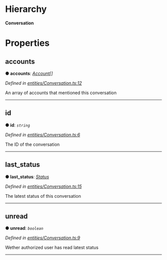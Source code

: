 

# Hierarchy

**Conversation**

# Properties

<a id="accounts"></a>

##  accounts

**● accounts**: *[Account](_entities_account_.account.md)[]*

*Defined in [entities/Conversation.ts:12](https://github.com/lagunehq/core/blob/e57dc9c/src/entities/Conversation.ts#L12)*

An array of accounts that mentioned this conversation

___
<a id="id"></a>

##  id

**● id**: *`string`*

*Defined in [entities/Conversation.ts:6](https://github.com/lagunehq/core/blob/e57dc9c/src/entities/Conversation.ts#L6)*

The ID of the conversation

___
<a id="last_status"></a>

##  last_status

**● last_status**: *[Status](_entities_status_.status.md)*

*Defined in [entities/Conversation.ts:15](https://github.com/lagunehq/core/blob/e57dc9c/src/entities/Conversation.ts#L15)*

The latest status of this conversation

___
<a id="unread"></a>

##  unread

**● unread**: *`boolean`*

*Defined in [entities/Conversation.ts:9](https://github.com/lagunehq/core/blob/e57dc9c/src/entities/Conversation.ts#L9)*

Wether authorized user has read latest status

___

